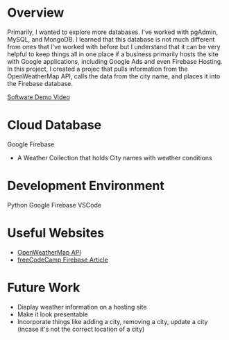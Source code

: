 # Overview

Primarily, I wanted to explore more databases. I've worked with pgAdmin, MySQL, and MongoDB. I learned that this database is not much different from ones that I've worked with before but I understand that it can be very helpful to keep things all in one place if a business primarily hosts the site with Google applications, including Google Ads and even Firebase Hosting. In this project, I created a projec that pulls information from the OpenWeatherMap API, calls the data from the city name, and places it into the Firebase database.

[Software Demo Video](https://cdnapisec.kaltura.com/index.php/extwidget/preview/partner_id/1157612/uiconf_id/42438192/entry_id/1_kigawkpv/embed/dynamic)

# Cloud Database

Google Firebase
* A Weather Collection that holds City names with weather conditions

# Development Environment
Python
Google Firebase
VSCode

# Useful Websites

- [OpenWeatherMap API](https://openweathermap.org/api)
- [freeCodeCamp Firebase Article](https://www.freecodecamp.org/news/how-to-get-started-with-firebase-using-python/)

# Future Work

- Display weather information on a hosting site
- Make it look presentable
- Incorporate things like adding a city, removing a city, update a city (incase it's not the correct location of a city)